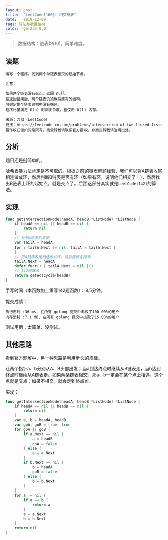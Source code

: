 ```yaml
---
layout: post
title:  "LeetCode[160]: 相交链表"
date:   2019-12-09
tags: 算法与数据结构
color: rgb(255,0,0)
---
```


> 数据结构：链表(9/10)。简单难度。

## 读题

```text
编写一个程序，找到两个单链表相交的起始节点。

注意：

如果两个链表没有交点，返回 null.
在返回结果后，两个链表仍须保持原有的结构。
可假定整个链表结构中没有循环。
程序尽量满足 O(n) 时间复杂度，且仅用 O(1) 内存。

来源：力扣（LeetCode）
链接：https://leetcode-cn.com/problems/intersection-of-two-linked-lists
著作权归领扣网络所有。商业转载请联系官方授权，非商业转载请注明出处。
```

## 分析

题目还是挺简单的。

哈希表暴力法肯定是不可取的。根据之前的链表解题经验，我们可以将A链表收尾相连做成环，然后判断B链表是否有环（如果有环，说明他们相交了！），然后找出B链表上环的起始点，就是交点了。后面这部分其实就是`LeetCode[142]`的算法。

## 实现

```go
func getIntersectionNode(headA, headB *ListNode) *ListNode {
    if headA == nil || headB == nil {
        return nil
    }
    // 找到A链表的尾部
    var tailA = headA
    for ; tailA.Next != nil; tailA = tailA.Next {
    }
    // 把A链表收尾相连做成环，最后要恢复原样
    tailA.Next = headA
    defer func() { tailA.Next = nil }()
    // 142题算法
    return detectCycle(headB)
}
```

手写时间（本函数加上重写142题函数）：8.5分钟。

提交成绩：

```text
执行用时 :36 ms, 在所有 golang 提交中击败了100.00%的用户
内存消耗 :7.1 MB, 在所有 golang 提交中击败了15.08%的用户
```

测试用例：太简单，没测试。

## 其他思路

看到官方题解中，另一种思路是利用步长的规律。

让两个指针a、b分别从A、B头部出发；当a到达终点时继续从B链表走，当b达到终点时继续从A链表走。如果两条链表相交，那a、b一定会在某个点上相遇，这个点就是交点；如果不相交，就会走到终点nil。

实现：

```go
func getIntersectionNode(headA, headB *ListNode) *ListNode {
    if headA == nil || headB == nil {
        return nil
    }
    var a, b = headA, headB
    var goA, goB = true, true
    for goA || goB {
        if a.Next == nil {
            a = headB
            goA = false
        } else {
            a = a.Next
        }
        if b.Next == nil {
            b = headA
            goB = false
        } else {
            b = b.Next
        }
    }
    for a != nil {
        if a == b {
            return a
        }
        a = a.Next
        b = b.Next
    }
    return nil
}
```
